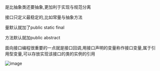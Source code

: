 是比抽象类还要抽象,更加利于实现与规范分离

接口只定义最稳定的,比如常量与抽象方法

量默认就加了public static final

方法默认就加public abstract

面向接口编程很重要的一点就是接口回调,用接口声明的变量称作接口变量,属于引用型变量,可以存放实现该接口的类的实例的引用

![image](https://user-images.githubusercontent.com/65000660/172178119-c10bb814-a57a-4f06-bee1-76ed21a8a413.png)
